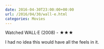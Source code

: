 ```yaml
---
date: 2016-04-30T23:00:00+00:00
url: /2016/04/30/wall-e.html
categories: Movies
---
```

Watched WALL·E (2008) - ★★★

I had no idea this would have all the feels in it.


